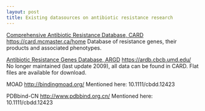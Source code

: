 ```yaml
---
layout: post
title: Existing datasources on antibiotic resistance research
---
```


[Comprehensive Antibiotic Resistance Database, CARD](https://card.mcmaster.ca/home)  https://card.mcmaster.ca/home
Database of resistance genes, their products and associated phenotypes.

[Antibiotic Resistance Genes Database, ARGD](https://ardb.cbcb.umd.edu/) https://ardb.cbcb.umd.edu/
No longer maintained (last update 2009), all data can be found in CARD. Flat files are available for download.

MOAD  http://bindingmoad.org/
Mentioned here: 10.1111/cbdd.12423

PDBbind-CN  http://www.pdbbind.org.cn/
Mentioned here: 10.1111/cbdd.12423





